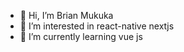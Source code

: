 - 👋 Hi, I’m Brian Mukuka
- 👀 I’m interested in react-native nextjs
- 🌱 I’m currently learning vue js


<!---
brian-mukuka-bptn/brian-mukuka-bptn is a ✨ special ✨ repository because its `README.md` (this file) appears on your GitHub profile.
You can click the Preview link to take a look at your changes.
--->
